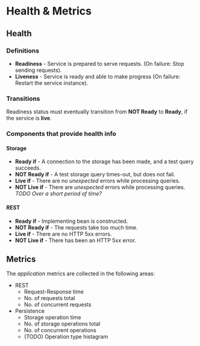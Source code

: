 # Health & Metrics

## Health

### Definitions

 - **Readiness** - Service is prepared to serve requests. 
   (On failure: Stop sending requests).
 - **Liveness** - Service is ready and able to make progress
   (On failure: Restart the service instance).

### Transitions

Readiness status must eventually transition from **NOT Ready** to **Ready**, if the service is **live**.

### Components that provide health info

#### Storage

 - **Ready if** - A connection to the storage has been made, and a test query succeeds.
 - **NOT Ready if** - A test storage query times-out, but does not fail.
 - **Live if** - There are no *unexpected* errors while processing queries.
 - **NOT Live if** - There are *unexpected* errors while processing queries. 
   *TODO Over a short period of time?*
   
#### REST

 - **Ready if** - Implementing bean is constructed.
 - **NOT Ready if** - The requests take too much time.
 - **Live if** - There are no HTTP 5xx errors.
 - **NOT Live if** - There has been an HTTP 5xx error.

## Metrics

The *application* metrics are collected in the following areas:

 - REST
    - Request-Response time
    - No. of requests total
    - No. of concurrent requests
 - Persistence 
    - Storage operation time
    - No. of storage operations total
    - No. of concurrent operations
    - (TODO) Operation type histagram
